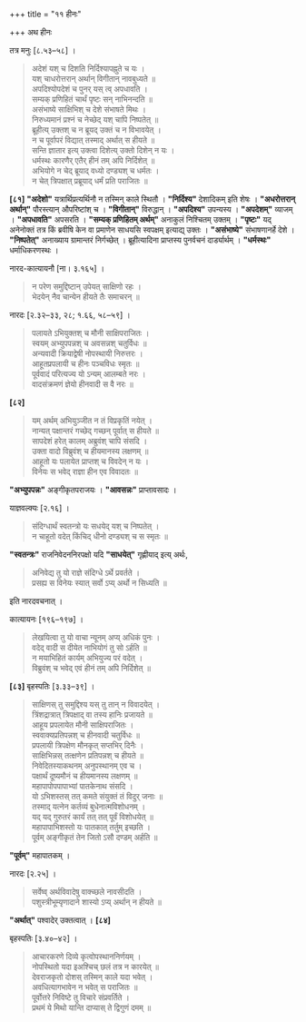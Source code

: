 +++
title = "११ हीनः"

+++
अथ हीनः

तत्र मनुः [८.५३–५८] ।

> अदेशं यश् च दिशति निर्दिश्यापह्नुते च यः ।  
> यश् चाधरोत्तरान् अर्थान् विगीतान् नावबुध्यते ॥  
> अपदिश्योपदेशं च पुनर् यस् त्व् अपधावति ।  
> सम्यक् प्रणिहितं चार्थं पृष्टः सन् नाभिनन्दति ॥  
> असंभाष्ये साक्षिभिश् च देशे संभाषते मिथः ।  
> निरुध्यमानं प्रश्नं च नेच्छेद् यश् चापि निष्पतेत् ॥  
> ब्रूहीत्य् उक्तश् च न ब्रूयद् उक्तं च न विभावयेत् ।  
> न च पूर्वापरं विद्यात् तस्माद् अर्थात् स हीयते ॥  
> सन्ति ज्ञातार इत्य् उक्त्वा दिशेत्य् उक्तो दिशेन् न यः ।  
> धर्मस्थः कारणैर् एतैर् हीनं तम् अपि निर्दिशेत् ॥  
> अभियोगे न चेद् ब्रूयाद् वध्यो दण्ड्यश् च धर्मतः ।  
> न चेत् त्रिपक्षात् प्रब्रूयाद् धर्मं प्रति पराजितः ॥

**[८१]** **"अदेशो"** यत्रार्थिप्रत्यर्थिनौ न तस्मिन् काले स्थितौ । **"निर्दिश्य"** देशादिकम् इति शेषः । **"अधरोत्तरान् अर्थान्"** पौरस्त्यान् औपरिष्टांश् च । **"विगीतान्"** विरुद्धान् । **"अपदिश्य"** उपन्यस्य । **"अपदेशम्"** व्याजम् । **"अपधावति"** अपसरति । **"सम्यक् प्रणिहितम् अर्थम्"** अनाकुलं निश्चितम् उक्तम् । **"पृष्टः"** यद् अनेनोक्तं तत्र किं ब्रवीषि केन वा प्रमाणेन साधयसि स्वपक्षम् इत्याद्य् उक्तः । **"असंभाष्ये"** संभाषणानर्हे देशे । **"निष्पतेत्"** अनाख्याय ग्रामान्तरं निर्गच्छेत् । ब्रूहीत्यादिना प्राप्तस्य पुनर्वचनं दार्ड्यार्थम् । **"धर्मस्थः"** धर्माधिकरणस्थः ।

नारद-कात्यायनौ [ना। ३.१६५] ।

> न परेण समुद्दिष्टान् उपेयत् साक्षिणो रहः ।  
> भेदयेन् नैव चान्येन हीयते तैः समाचरन् ॥

नारदः [२.३२–३३, २८; १.६६, ५८–५९] ।

> पलायते ऽभियुक्तश् च मौनी साक्षिपराजितः ।  
> स्वयम् अभ्युपपन्नश् च अवसन्नश् चतुर्विधः ॥  
> अन्यवादी क्रियाद्वेषी नोपस्थायी निरुत्तरः ।  
> आहूतप्रपलायी च हीनः पञ्चविधः स्मृतः ॥  
> पूर्ववादं परित्यज्य यो ऽन्यम् आलम्बते नरः ।  
> वादसंक्रमणं ज्ञेयो हीनवादी स वै नरः ॥

**[८२]**  
> यम् अर्थम् अभियुञ्जीत न तं विप्रकृतिं नयेत् ।  
> नान्यत् पक्षान्तरं गच्छेद् गच्छन् पूर्वात् स हीयते ॥  
> सापदेशं हरेत् कालम् अब्रुवंश् चापि संसदि ।  
> उक्ता वादो विब्रुवंश् च हीयमानस्य लक्षणम् ॥  
> आहूतो यः पलायेत प्राप्तश् च विवदेन् न यः ।  
> विनेयः स भवेद् राज्ञा हीन एव विवादतः ॥

**"अभ्युपपन्नः"** अङ्गीकृतपराजयः । **"आवसन्नः"** प्राप्तावसादः ।

याज्ञवल्क्यः [२.१६] ।

> संदिग्धार्थं स्वतन्त्रो यः सधयेद् यश् च निष्पतेत् ।  
> न चाहूतो वदेत् किंचिद् धीनो दण्ड्यश् च स स्मृतः ॥

**"स्वतन्त्रः"** राजनिवेदननिरपक्षो यदि **"साधयेत्"** गृह्णीयाद् इत्य् अर्थः,

> अनिवेद्य तु यो राज्ञे संदिग्धे ऽर्थे प्रवर्तते ।  
> प्रसह्य स विनेयः स्यात् सर्वो ऽप्य् अर्थो न सिध्यति ॥

इति नारदवचनात् ।

कात्यायनः [१९६–१९७] ।

> लेखयित्वा तु यो वाचा न्यूनम् अप्य् अधिकं पुनः ।  
> वदेद् वादी स दीयेत नाभियोगं तु सो ऽर्हति ॥  
> न मयाभिहितं कार्यम् अभियुज्य परं वदेत् ।  
> विब्रुवंश् च भवेद् एवं हीनं तम् अपि निर्दिशेत् ॥

**[८३]** बृहस्पतिः [३.३३–३९] ।

> साक्षिणस् तु समुद्दिश्य यस् तु तान् न विवादयेत् ।  
> त्रिंशद्रात्रात् त्रिपक्षाद् वा तस्य हानिः प्रजायते ॥  
> आहूय प्रपलायेत मौनी साक्षिपराजितः ।  
> स्ववाक्यप्रतिपन्नश् च हीनवादी चतुर्विधः ॥  
> प्रपलायी त्रिपक्षेण मौनकृत् सप्तभिर् दिनैः ।  
> साक्षिभिन्नस् तत्क्षणेन प्रतिपन्नश् च हीयते ॥  
> निवेदितस्याकथनम् अनुपस्थानम् एव च ।  
> पक्षार्थं दूष्यमौनं च हीयमानस्य लक्षणम् ॥  
> महापापोपपापाभ्यां पातकेनाथ संसदि ।  
> यो ऽभिशस्तस् तत् कमते संयुक्तं तं विदुर् जनाः ॥  
> तस्माद् यत्नेन कर्तव्यं बुधेनात्मविशोधनम् ।  
> यद् यद् गुरुतरं कार्यं तत् तत् पूर्वं विशोधयेत् ॥  
> महापापाभिशस्तो यः पातकात् तर्तुम् इच्छति ।  
> पूर्वम् अङ्गीकृतं तेन जितो ऽसौ दण्डम् अर्हति ॥

**"पूर्वम्"** महापातकम् ।

नारदः [२.२५] ।

> सर्वेष्व् अर्थविवादेषु वाक्च्छले नावसीदति ।  
> पशुस्त्रीभूम्यृणादाने शास्यो ऽप्य् अर्थान् न हीयते ॥

**"अर्थात्"** पश्वादेर् उक्तत्वात् । **[८४]**

बृहस्पतिः [३.४०–४२] ।

> आचारकरणे दिव्ये कृत्वोपस्थाननिर्णयम् ।  
> नोपस्थितो यदा इअश्चिच् छलं तत्र न कारयेत् ॥  
> देवराजकृतो दोशस् तस्मिन् काले यदा भवेत् ।  
> अवधित्यागभावेन न भवेत् स पराजितः ॥  
> पूर्वोत्तरे निविष्टे तु विचारे संप्रवर्तिते ।  
> प्रथमं ये मिथो यान्ति दाप्यास् ते द्विगुणं दमम् ॥
